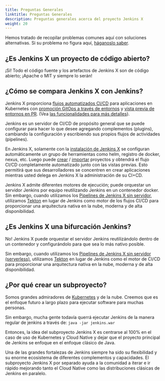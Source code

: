 ```yaml
---
title: Preguntas Generales
linktitle: Preguntas Generales
description: Preguntas generales acerca del proyecto Jenkins X
weight: 20
---
```


Hemos tratado de recopilar problemas comunes aquí con soluciones alternativas. Si su problema no figura aquí, [háganoslo saber](https://github.com/jenkins-x/jx/issues/new).

## ¿Es Jenkins X un proyecto de código abierto?

¡Si! Todo el código fuente y los artefactos de Jenkins X son de código abierto; ¡Apache o MIT y siempre lo serán!

## ¿Cómo se compara Jenkins X con Jenkins?

Jenkins X proporciona [flujos automatizados CI/CD](/es/docs/concepts/features/#pipelines-automatizados) para aplicaciones en Kubernetes con [promoción GitOps a través de entornos](/es/docs/concepts/features/#promoción) y [vista previa de entornos en PR](/es/docs/concepts/features/#entornos-de-vista-previa). (Vea [las funcionalidades para más detalles](/es/docs/concepts/features/)).

Jenkins es un servidor de CI/CD de propósito general que se puede configurar para hacer lo que desee agregando complementos (plugins), cambiando la configuración y escribiendo sus propios flujos de actividades (pipelines).

En Jenkins X, solamente con la [instalación de Jenkins X](/es/docs/getting-started/) se configuran automáticamente un grupo de herramientas como helm, registro de docker, nexus, etc. Luego puede [crear](/docs/using-jx/common-tasks/create-spring/) / [importar](/docs/using-jx/common-tasks/import/) proyectos y obtendrá el flujo CI/CD completamente automatizado junto con las vistas previas. Esto permitirá que sus desarrolladores se concentren en crear aplicaciones mientras usted delega en Jenkins X la administración de su CI+CD.

Jenkins X admite diferentes motores de ejecución; puede orquestar un servidor Jenkins por equipo reutilizando Jenkins en un contenedor docker. Sin embargo, cuando utilizamos los [Pipelines de Jenkins X sin servidor](/es/docs/concepts/jenkins-x-pipelines/), utilizamos [Tekton](https://tekton.dev/) en lugar de Jenkins como motor de los flujos CI/CD para proporcionar una arquitectura nativa en la nube, moderna y de alta disponibilidad.

## ¿Es Jenkins X una bifurcación Jenkins?

No! Jenkins X puede orquestar el servidor Jenkins reutilizándolo dentro de un contenedor y configurándolo para que sea lo más nativo posible.

Sin embargo, cuando utilizamos los [Pipelines de Jenkins X sin servidor (serverless)](/es/docs/concepts/jenkins-x-pipelines/), utilizamos [Tekton](https://tekton.dev/) en lugar de Jenkins como el motor de CI/CD para proporcionar una arquitectura nativa en la nube, moderna y de alta disponibilidad.

## ¿Por qué crear un subproyecto?

Somos grandes admiradores de [Kubernetes](https://kubernetes.io/) y de la nube. Creemos que es el enfoque futuro a largo plazo para ejecutar software para muchas personas.

Sin embargo, mucha gente todavía querrá ejecutar Jenkins de la manera regular de jenkins a través de: `java -jar jenkins.war`

Entonces, la idea del subproyecto Jenkins X es centrarse al 100% en el caso de uso de Kubernetes y Cloud Native y dejar que el proyecto principal de Jenkins se enfoque en el enfoque clásico de Java.

Una de las grandes fortalezas de Jenkins siempre ha sido su flexibilidad y su enorme ecosistema de diferentes
complementos y capacidades. El subproyecto Jenkins X por separado ayuda a la comunidad a iterar e ir rápido
mejorando tanto el Cloud Native como las distribuciones clásicas de Jenkins en paralelo.